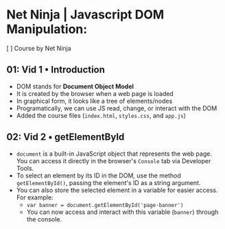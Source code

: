 # Net Ninja | Javascript DOM Manipulation:
[ ] Course by Net Ninja

## 01: Vid 1 • Introduction
- DOM stands for **Document Object Model**
- It is created by the browser when a web page is loaded
- In graphical form, it looks like a tree of elements/nodes
- Programatically, we can use JS read, change, or interact with the DOM
- Added the course files (`index.html`, `styles.css`, and `app.js`)

## 02: Vid 2 • getElementById
- `document` is a built-in JavaScript object that represents the web page. You can access it directly in the browser's `Console` tab via Developer Tools.
- To select an element by its ID in the DOM, use the method `getElementById()`, passing the element's ID as a string argument.
- You can also store the selected element in a variable for easier access. For example:
    - `var banner = document.getElementById('page-banner')`
    - You can now access and interact with this variable (`banner`) through the console.